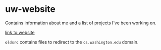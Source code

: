# uw-website

Contains information about me and a list of projects I've been
working on.

[link to website](https://homes.cs.washington.edu/~evrhel/)

`oldsrc` contains files to redirect to the `cs.washington.edu` domain.
